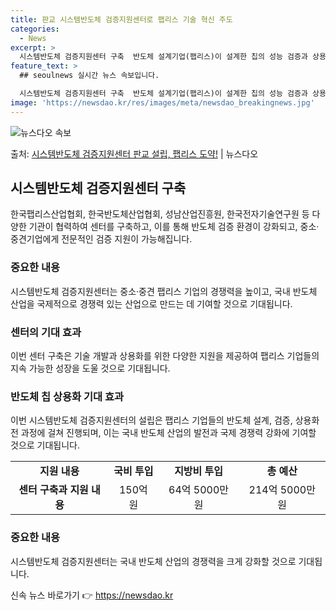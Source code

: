 ```yaml
---
title: 판교 시스템반도체 검증지원센터로 팹리스 기술 혁신 주도
categories:
  - News
excerpt: >
  시스템반도체 검증지원센터 구축  반도체 설계기업(팹리스)이 설계한 칩의 성능 검증과 상용화를 지원하는 ‘시스…
feature_text: >
  ## seoulnews 실시간 뉴스 속보입니다.

  시스템반도체 검증지원센터 구축  반도체 설계기업(팹리스)이 설계한 칩의 성능 검증과 상용화를 지원하는 ‘시스…
image: 'https://newsdao.kr/res/images/meta/newsdao_breakingnews.jpg'
---
```


![뉴스다오 속보](https://newsdao.kr/res/images/meta/newsdao_breakingnews.jpg)

<p>출처: <a href="https://newsdao.kr/4145" rel="dofollow">시스템반도체 검증지원센터 판교 설립, 팹리스 도약!</a> | 뉴스다오</p>

<h2 data-ke-size="size26">시스템반도체 검증지원센터 구축</h2>
<p data-ke-size="size16">한국팹리스산업협회, 한국반도체산업협회, 성남산업진흥원, 한국전자기술연구원 등 다양한 기관이 협력하여 센터를 구축하고, 이를 통해 반도체 검증 환경이 강화되고, 중소·중견기업에게 전문적인 검증 지원이 가능해집니다.</p>

<h3><b>중요한 내용</b></h3>
<p data-ke-size="size16">시스템반도체 검증지원센터는 중소·중견 팹리스 기업의 경쟁력을 높이고, 국내 반도체 산업을 국제적으로 경쟁력 있는 산업으로 만드는 데 기여할 것으로 기대됩니다.</p>

<h3><b>센터의 기대 효과</b></h3>
<p data-ke-size="size16">이번 센터 구축은 기술 개발과 상용화를 위한 다양한 지원을 제공하여 팹리스 기업들의 지속 가능한 성장을 도울 것으로 기대됩니다.</p>

<h3><b>반도체 칩 상용화 기대 효과</b></h3>
<p data-ke-size="size16">이번 시스템반도체 검증지원센터의 설립은 팹리스 기업들의 반도체 설계, 검증, 상용화 전 과정에 걸쳐 진행되며, 이는 국내 반도체 산업의 발전과 국제 경쟁력 강화에 기여할 것으로 기대됩니다.</p>

<table>
<tbody>
<tr>
<td style="text-align: center; height: 17px;"><b>지원 내용</b></td>
<td style="text-align: center; height: 17px;"><b>국비 투입</b></td>
<td style="text-align: center; height: 17px;"><b>지방비 투입</b></td>
<td style="text-align: center; height: 17px;"><b>총 예산</b></td>
</tr>
<tr>
<td style="text-align: center; height: 17px;"><b>센터 구축과 지원 내용</b></td>
<td style="text-align: center; height: 17px;">150억 원</td>
<td style="text-align: center; height: 17px;">64억 5000만 원</td>
<td style="text-align: center; height: 17px;">214억 5000만 원</td>
</tr>
</tbody>
</table>

<h3><b>중요한 내용</b></h3>
<p data-ke-size="size16">시스템반도체 검증지원센터는 국내 반도체 산업의 경쟁력을 크게 강화할 것으로 기대됩니다.</p>
 

신속 뉴스 바로가기 👉 <a href="https://newsdao.kr" rel="dofollow">https://newsdao.kr</a>


